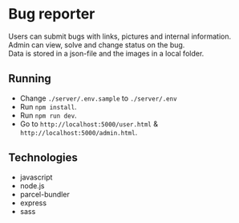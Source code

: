 # Bug reporter
Users can submit bugs with links, pictures and internal information.<br/>
Admin can view, solve and change status on the bug.<br/>
Data is stored in a json-file and the images in a local folder.

## Running
- Change `./server/.env.sample` to `./server/.env`
- Run `npm install`.
- Run `npm run dev`.
- Go to `http://localhost:5000/user.html` & `http://localhost:5000/admin.html`.

## Technologies
* javascript
* node.js
* parcel-bundler
* express
* sass
